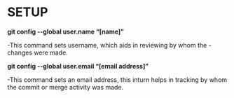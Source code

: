 # SETUP 
**git config --global user.name “[name]”**

   -This command sets username, which aids in reviewing by whom the - changes were made. 

**git config --global user.email “[email address]”**

   -This command sets an email address, this inturn helps in tracking by whom the commit or merge activity was made.

